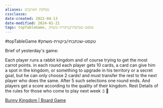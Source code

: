 ```yaml
---
aliases: ממלכת הארנבים
cssclasse: 
date-created: 2022-04-13
date-modified: 2024-01-21
tags: topTableGame, טקסט-שכתבתי/ביקורת-משחק
---
```

#topTableGame #טקסט-שכתבתי/ביקורת-משחק

Brief of yesterday's game:

Each player runs a rabbit kingdom and of course trying to get the most carrot points. in each round each player gets 10 cards, a card can give him a spot in the kingdom, or something to upgrade in his territory or a secret goal, but he can only choose 2 cards! and must transfer the rest to the next player who does the same. After 5 such selections one round ends. And players get a  score according to the quality of their kingdom. Rest Details of the rules for those who come to play next week :) 🥕

[Bunny Kingdom | Board Game](https://boardgamegeek.com/boardgame/184921/bunny-kingdom)
